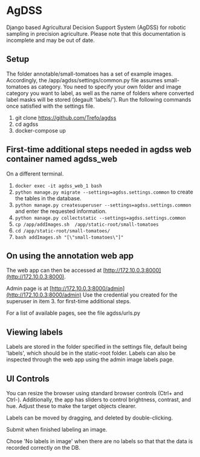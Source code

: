 # AgDSS
  Django based Agricultural Decision Support System (AgDSS) for robotic sampling in precision agriculture.
  Please note that this documentation is incomplete and may be out of date.


## Setup
The folder annotable/small-tomatoes has a set of example images. Accordingly, the /app/agdss/settings/common.py file assumes small-tomatoes as category. You need to specify your own folder and image category you want to label, as well as the name of folders where converted label masks will be stored (degault 'labels/'). Run the following commands once satisfied with the settings file. 

1. git clone https://github.com/Trefo/agdss
2. cd agdss
3. docker-compose up  

## First-time additional steps needed in agdss web container named agdss_web 
On a different terminal. 
1. ```docker exec -it agdss_web_1 bash```
2. ```python manage.py migrate --settings=agdss.settings.common``` to create the tables in the database.
3. ```python manage.py createsuperuser --settings=agdss.settings.common``` and enter the requested information.
4. ```python manage.py collectstatic --settings=agdss.settings.common ```
5. ```cp /app/addImages.sh  /app/static-root/small-tomatoes```
6. ```cd /app/static-root/small-tomatoes/```
7. ```bash addImages.sh "[\"small-tomatoes\"]" ```

## On using the annotation web app 
The web app can then be accessed at [http://172.10.0.3:8000](http://172.10.0.3:8000). 

Admin page is at [http://172.10.0.3:8000/admin](http://172.10.0.3:8000/admin)
Use the credential you created for the superuser in item 3. for first-time additional steps.  

For a list of available pages, see the file agdss/urls.py

## Viewing labels 
Labels are stored in the folder specified in the settings file, default being 'labels', which should be in the static-root folder. Labels can also be inspected through the web app using the admin image labels page. 

## UI Controls 
You can resize the browser using standard browser controls (Ctrl+ and Ctrl-). Additionally, the app has sliders to control brightness, contrast, and hue. Adjust these to make the target objects clearer.

Labels can be moved by dragging, and deleted by double-clicking.

Submit when finished labeling an image. 

Chose 'No labels in image' when there are no labels so that that the data is recorded correctly on the DB. 
